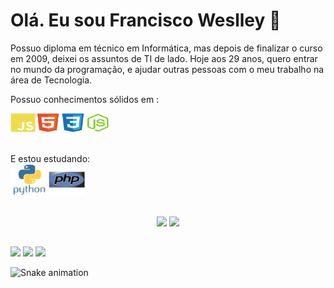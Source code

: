 # Olá. Eu sou Francisco Weslley  👋

Possuo diploma em técnico em Informática, mas depois de finalizar o curso em 2009, deixei os assuntos de TI de lado.
Hoje aos 29 anos, quero entrar no mundo da programação, e ajudar outras pessoas com o meu trabalho na área de Tecnologia. 

Possuo conhecimentos sólidos em :

<div style="display: flex"><br>
  <img align="center" alt="Francisco-Js" height="30" width="40" src="https://raw.githubusercontent.com/devicons/devicon/master/icons/javascript/javascript-plain.svg">
  <img align="center" alt="Francisco-HTML" height="30" width="40" src="https://raw.githubusercontent.com/devicons/devicon/master/icons/html5/html5-original.svg">
  <img align="center" alt="Francisco-CSS" height="30" width="40" src="https://raw.githubusercontent.com/devicons/devicon/master/icons/css3/css3-original.svg">
  <img align="center" alt="Francisco-Python" height="30" width="40" src="https://raw.githubusercontent.com/devicons/devicon/master/icons/nodejs/nodejs-original.svg"> 
  </div>
  <br>
  <br>
 E estou estudando:  
 <div style="display:flex"> 
    <img align="center" alt="Francisco-Python" height="50" width="60" src="https://raw.githubusercontent.com/devicons/devicon/master/icons/python/python-original-wordmark.svg"> 
    <img align="center" alt="Francisco-PHP" height="50" width="60" src="https://raw.githubusercontent.com/devicons/devicon/master/icons/php/php-original.svg"> 
</div>


<br>
<br>



<div align="center">
  <img height="180em" src="https://github-readme-stats.vercel.app/api?username=franciscowesll&show_icons=true&theme=dark&include_all_commits=true&count_private=true"/>
  <img height="180em" src="https://github-readme-stats.vercel.app/api/top-langs/?username=franciscowesll&layout=compact&langs_count=7&theme=dark"/>
</div>

  
  ##
 
<div> 
  <a href="https://www.youtube.com/channel/UCKUcyE86uwZ8TKBxPjdZOLg" target="_blank"><img src="https://img.shields.io/badge/YouTube-FF0000?style=for-the-badge&logo=youtube&logoColor=white" target="_blank"></a>
  <a href="https://instagram.com/rafaballerini" target="_blank"><img src="https://img.shields.io/badge/-Instagram-%23E4405F?style=for-the-badge&logo=instagram&logoColor=white" target="_blank"></a>
 	<a href="https://www.linkedin.com/in/francisco-weslley-fernandes-bezerra-442456213/" target="_blank"><img src="https://img.shields.io/badge/-LinkedIn-%230077B5?style=for-the-badge&logo=linkedin&logoColor=white" target="_blank"></a> 
 
  ![Snake animation](https://github.com/franciscowesll/franciscowesll/blob/output/github-contribution-grid-snake.svg)
 
</div>  
